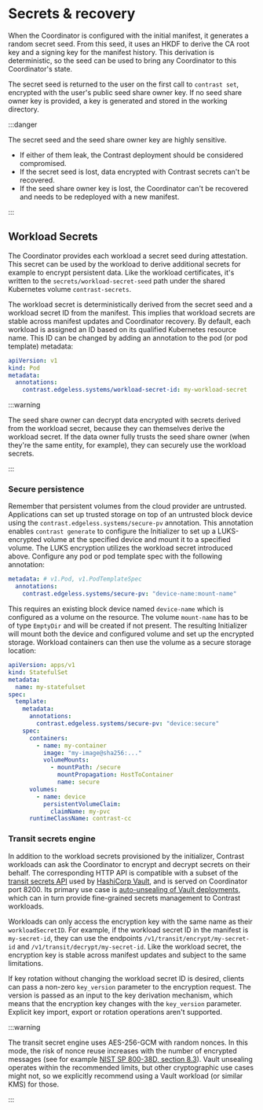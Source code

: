 # Secrets & recovery

When the Coordinator is configured with the initial manifest, it generates a random secret seed.
From this seed, it uses an HKDF to derive the CA root key and a signing key for the manifest history.
This derivation is deterministic, so the seed can be used to bring any Coordinator to this Coordinator's state.

The secret seed is returned to the user on the first call to `contrast set`, encrypted with the user's public seed share owner key.
If no seed share owner key is provided, a key is generated and stored in the working directory.

:::danger

The secret seed and the seed share owner key are highly sensitive.

- If either of them leak, the Contrast deployment should be considered compromised.
- If the secret seed is lost, data encrypted with Contrast secrets can't be recovered.
- If the seed share owner key is lost, the Coordinator can't be recovered and needs to be redeployed with a new manifest.

:::

## Workload Secrets

The Coordinator provides each workload a secret seed during attestation.
This secret can be used by the workload to derive additional secrets for example to encrypt persistent data.
Like the workload certificates, it's written to the `secrets/workload-secret-seed` path under the shared Kubernetes volume `contrast-secrets`.

The workload secret is deterministically derived from the secret seed and a workload secret ID from the manifest.
This implies that workload secrets are stable across manifest updates and Coordinator recovery.
By default, each workload is assigned an ID based on its qualified Kubernetes resource name.
This ID can be changed by adding an annotation to the pod (or pod template) metadata:

```yaml
apiVersion: v1
kind: Pod
metadata:
  annotations:
    contrast.edgeless.systems/workload-secret-id: my-workload-secret
```

:::warning

The seed share owner can decrypt data encrypted with secrets derived from the workload secret, because they can themselves derive the workload secret.
If the data owner fully trusts the seed share owner (when they're the same entity, for example), they can securely use the workload secrets.

:::

### Secure persistence

<!-- TODO(burgerdev): this should be a how-to. -->

Remember that persistent volumes from the cloud provider are untrusted.
Applications can set up trusted storage on top of an untrusted block device using the `contrast.edgeless.systems/secure-pv` annotation.
This annotation enables `contrast generate` to configure the Initializer to set up a LUKS-encrypted volume at the specified device and mount it to a specified volume.
The LUKS encryption utilizes the workload secret introduced above.
Configure any pod or pod template spec with the following annotation:

```yaml
metadata: # v1.Pod, v1.PodTemplateSpec
  annotations:
    contrast.edgeless.systems/secure-pv: "device-name:mount-name"
```

This requires an existing block device named `device-name` which is configured as a volume on the resource.
The volume `mount-name` has to be of type `EmptyDir` and will be created if not present.
The resulting Initializer will mount both the device and configured volume and set up the encrypted storage.
Workload containers can then use the volume as a secure storage location:

```yaml
apiVersion: apps/v1
kind: StatefulSet
metadata:
  name: my-statefulset
spec:
  template:
    metadata:
      annotations:
        contrast.edgeless.systems/secure-pv: "device:secure"
    spec:
      containers:
        - name: my-container
          image: "my-image@sha256:..."
          volumeMounts:
            - mountPath: /secure
              mountPropagation: HostToContainer
              name: secure
      volumes:
        - name: device
          persistentVolumeClaim:
            claimName: my-pvc
      runtimeClassName: contrast-cc
```

### Transit secrets engine

In addition to the workload secrets provisioned by the initializer, Contrast workloads can ask the Coordinator to encrypt and decrypt secrets on their behalf.
The corresponding HTTP API is compatible with a subset of the [transit secrets API](https://openbao.org/api-docs/secret/transit/) used by [HashiCorp Vault](https://www.hashicorp.com/en/products/vault), and is served on Coordinator port 8200.
Its primary use case is [auto-unsealing of Vault deployments](../howto/vault.md), which can in turn provide fine-grained secrets management to Contrast workloads.

Workloads can only access the encryption key with the same name as their `workloadSecretID`.
For example, if the workload secret ID in the manifest is `my-secret-id`, they can use the endpoints `/v1/transit/encrypt/my-secret-id` and `/v1/transit/decrypt/my-secret-id`.
Like the workload secret, the encryption key is stable across manifest updates and subject to the same limitations.

If key rotation without changing the workload secret ID is desired, clients can pass a non-zero `key_version` parameter to the encryption request.
The version is passed as an input to the key derivation mechanism, which means that the encryption key changes with the `key_version` parameter.
Explicit key import, export or rotation operations aren't supported.

:::warning

The transit secret engine uses AES-256-GCM with random nonces.
In this mode, the risk of nonce reuse increases with the number of encrypted messages (see for example [NIST SP 800-38D, section 8.3](https://nvlpubs.nist.gov/nistpubs/Legacy/SP/nistspecialpublication800-38d.pdf)).
Vault unsealing operates within the recommended limits, but other cryptographic use cases might not, so we explicitly recommend using a Vault workload (or similar KMS) for those.

:::
